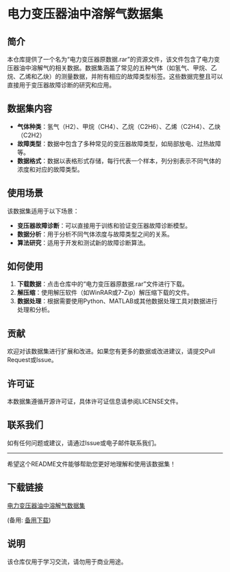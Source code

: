 # 电力变压器油中溶解气数据集

## 简介

本仓库提供了一个名为“电力变压器原数据.rar”的资源文件，该文件包含了电力变压器油中溶解气的相关数据。数据集涵盖了常见的五种气体（如氢气、甲烷、乙烷、乙烯和乙炔）的测量数据，并附有相应的故障类型标签。这些数据完整且可以直接用于变压器故障诊断的研究和应用。

## 数据集内容

- **气体种类**：氢气（H2）、甲烷（CH4）、乙烷（C2H6）、乙烯（C2H4）、乙炔（C2H2）
- **故障类型**：数据中包含了多种常见的变压器故障类型，如局部放电、过热故障等。
- **数据格式**：数据以表格形式存储，每行代表一个样本，列分别表示不同气体的浓度和对应的故障类型。

## 使用场景

该数据集适用于以下场景：

- **变压器故障诊断**：可以直接用于训练和验证变压器故障诊断模型。
- **数据分析**：用于分析不同气体浓度与故障类型之间的关系。
- **算法研究**：适用于开发和测试新的故障诊断算法。

## 如何使用

1. **下载数据**：点击仓库中的“电力变压器原数据.rar”文件进行下载。
2. **解压缩**：使用解压软件（如WinRAR或7-Zip）解压缩下载的文件。
3. **数据处理**：根据需要使用Python、MATLAB或其他数据处理工具对数据进行处理和分析。

## 贡献

欢迎对该数据集进行扩展和改进。如果您有更多的数据或改进建议，请提交Pull Request或Issue。

## 许可证

本数据集遵循开源许可证，具体许可证信息请参阅LICENSE文件。

## 联系我们

如有任何问题或建议，请通过Issue或电子邮件联系我们。

---

希望这个README文件能够帮助您更好地理解和使用该数据集！

## 下载链接
[电力变压器油中溶解气数据集](https://pan.quark.cn/s/2d5df97d94af) 

(备用: [备用下载](https://pan.baidu.com/s/1qZ7kep3-MBts7fzPEQzCLQ?pwd=1234))

## 说明

该仓库仅用于学习交流，请勿用于商业用途。

